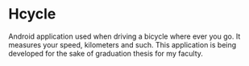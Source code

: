 # Hcycle
Android application used when driving a bicycle where ever you go. It measures your speed, kilometers and such. This application is being developed for the sake of graduation thesis for my faculty.
